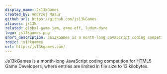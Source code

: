 ```yaml
---
display_name: Js13kGames
created_by: Andrzej Mazur
github_url: https://github.com/js13kGames
aliases: js13k
related: global-game-jam, game-off, ludum-dare
logo: js13kgames.png
short_description: Js13kGames is a month-long JavaScript coding competition, where entries are limited in file size to 13 kilobytes.
topic: js13kgames
url: http://js13kgames.com/
---
```

Js13kGames is a month-long JavaScript coding competition for HTML5 Game Developers, where entries are limited in file size to 13 kilobytes.
